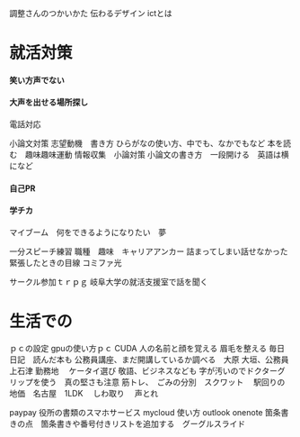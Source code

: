 調整さんのつかいかた
伝わるデザイン
ictとは

# 就活対策
#### 笑い方声でない
#### 大声を出せる場所探し
電話対応

小論文対策
志望動機　書き方
ひらがなの使い方、中でも、なかでもなど
本を読む　趣味趣味運動
情報収集　小論対策
小論文の書き方　一段開ける　英語は横になど

#### 自己PR
#### 学チカ
マイブーム　何をできるようになりたい　夢

一分スピーチ練習
職種　趣味　キャリアアンカー
詰まってしまい話せなかった
緊張したときの目線
コミファ光


サークル参加ｔｒｐｇ
岐阜大学の就活支援室で話を聞く


# 生活での
ｐｃの設定
gpuの使い方ｐｃ
CUDA
人の名前と顔を覚える
眉毛を整える
毎日日記　読んだ本も
公務員講座、まだ開講しているか調べる　大原
大垣、公務員　上石津
勤務地　
ケータイ選び
敬語、ビジネスなども
字が汚いのでドクターグリップを使う　真の堅さも注意
筋トレ、　ごみの分別　スクワット　
駅回りの地価　名古屋　1LDK　
しわ取り　
声とれ

paypay 役所の書類のスマホサービス
mycloud 使い方
outlook onenote
箇条書きの点　箇条書きや番号付きリストを追加する　グーグルスライド

